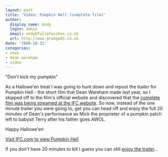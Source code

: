 ```yaml
---
layout: post
title: 'Video: Pumpkin Hell (complete film)'
author:
  display_name: Andy
  login: admin
  email: andy@fullofwishes.co.uk
  url: http://www.grange85.co.uk
date: '2008-10-31'
categories:
- news
- dean wareham
- video
---
```

<div class="imagebox-a"><img src="https://media.fullofwishes.co.uk/ahfow/uploads/2008/10/mickterry_sc3_new_crop.jpg" alt="" title="Mick &#038; Terry meet (Pumpkin Hell)" class="alignnone size-full wp-image-910" /><br/>"Don't kick my pumpkin"</div>
<p>As a Hallowe'en treat I was going to hunt down and repost the trailer for Pumpkin Hell - the short film that Dean Wareham made last year, so I skipped off to the film's official website and discovered that the <a href="http://link.brightcove.com/services/link/bcpid1454928837/bctid1701198733">complete film was being streamed at the IFC website</a>. So now, instead of the one minute trailer you were going to, get you can head off and enjoy the full 20 minutes of Dean's performance as Mick the proprieter of a pumpkin patch left to babysit Terry after his father goes AWOL.</p>
<p>Happy Hallowe'en</p>
<p><a href="http://link.brightcove.com/services/link/bcpid1454928837/bctid1701198733">Visit IFC.com to view Pumpkin Hell</a></p>
<p>If you don't have 20 minutes to kill I guess you can still <a href="http://uk.youtube.com/watch?v=753xFEpyu2Q">enjoy the trailer</a>...</p>
